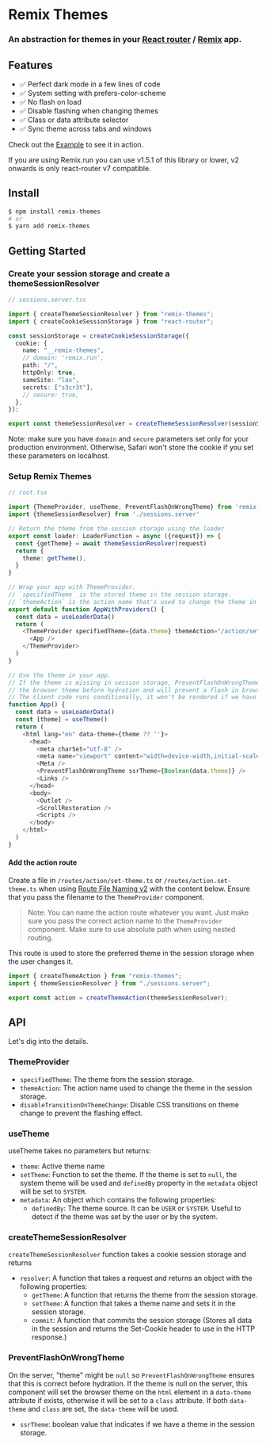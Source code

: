 # Remix Themes

### An abstraction for themes in your [React router](https://reactrouter.com/) / [Remix](https://remix.run/) app.

## Features

- ✅ Perfect dark mode in a few lines of code
- ✅ System setting with prefers-color-scheme
- ✅ No flash on load
- ✅ Disable flashing when changing themes
- ✅ Class or data attribute selector
- ✅ Sync theme across tabs and windows

Check out the
[Example](https://github.com/abereghici/remix-themes/tree/main/test-apps/react-router-app)
to see it in action.

If you are using Remix.run you can use v1.5.1 of this library or lower, v2 onwards is only react-router v7 compatible.

## Install

```bash
$ npm install remix-themes
# or
$ yarn add remix-themes
```

## Getting Started

### Create your session storage and create a themeSessionResolver

```ts
// sessions.server.tsx

import { createThemeSessionResolver } from "remix-themes";
import { createCookieSessionStorage } from "react-router";

const sessionStorage = createCookieSessionStorage({
  cookie: {
    name: "__remix-themes",
    // domain: 'remix.run',
    path: "/",
    httpOnly: true,
    sameSite: "lax",
    secrets: ["s3cr3t"],
    // secure: true,
  },
});

export const themeSessionResolver = createThemeSessionResolver(sessionStorage);
```

Note: make sure you have `domain` and `secure` parameters set only for your
production environment. Otherwise, Safari won't store the cookie if you set
these parameters on localhost.

### Setup Remix Themes

```ts
// root.tsx

import {ThemeProvider, useTheme, PreventFlashOnWrongTheme} from 'remix-themes'
import {themeSessionResolver} from './sessions.server'

// Return the theme from the session storage using the loader
export const loader: LoaderFunction = async ({request}) => {
  const {getTheme} = await themeSessionResolver(request)
  return {
    theme: getTheme(),
  }
}

// Wrap your app with ThemeProvider.
// `specifiedTheme` is the stored theme in the session storage.
// `themeAction` is the action name that's used to change the theme in the session storage.
export default function AppWithProviders() {
  const data = useLoaderData()
  return (
    <ThemeProvider specifiedTheme={data.theme} themeAction="/action/set-theme">
      <App />
    </ThemeProvider>
  )
}

// Use the theme in your app.
// If the theme is missing in session storage, PreventFlashOnWrongTheme will get
// the browser theme before hydration and will prevent a flash in browser.
// The client code runs conditionally, it won't be rendered if we have a theme in session storage.
function App() {
  const data = useLoaderData()
  const [theme] = useTheme()
  return (
    <html lang="en" data-theme={theme ?? ''}>
      <head>
        <meta charSet="utf-8" />
        <meta name="viewport" content="width=device-width,initial-scale=1" />
        <Meta />
        <PreventFlashOnWrongTheme ssrTheme={Boolean(data.theme)} />
        <Links />
      </head>
      <body>
        <Outlet />
        <ScrollRestoration />
        <Scripts />
      </body>
    </html>
  )
}
```

#### Add the action route

Create a file in `/routes/action/set-theme.ts` or `/routes/action.set-theme.ts`
when using
[Route File Naming v2](https://remix.run/docs/en/1.19.3/file-conventions/route-files-v2#route-file-naming-v2)
with the content below. Ensure that you pass the filename to the `ThemeProvider`
component.

> Note: You can name the action route whatever you want. Just make sure you pass
> the correct action name to the `ThemeProvider` component. Make sure to use
> absolute path when using nested routing.

This route is used to store the preferred theme in the session storage when
the user changes it.

```ts
import { createThemeAction } from "remix-themes";
import { themeSessionResolver } from "./sessions.server";

export const action = createThemeAction(themeSessionResolver);
```

## API

Let's dig into the details.

### ThemeProvider

- `specifiedTheme`: The theme from the session storage.
- `themeAction`: The action name used to change the theme in the session
  storage.
- `disableTransitionOnThemeChange`: Disable CSS transitions on theme change to
  prevent the flashing effect.

### useTheme

useTheme takes no parameters but returns:

- `theme`: Active theme name
- `setTheme`: Function to set the theme. If the theme is set to `null`, the
  system theme will be used and `definedBy` property in the `metadata` object
  will be set to `SYSTEM`.
- `metadata`: An object which contains the following properties:
  - `definedBy`: The theme source. It can be `USER` or `SYSTEM`. Useful to
    detect if the theme was set by the user or by the system.

### createThemeSessionResolver

`createThemeSessionResolver` function takes a cookie session storage and returns

- `resolver`: A function that takes a request and returns an object with the
  following properties:
  - `getTheme`: A function that returns the theme from the session storage.
  - `setTheme`: A function that takes a theme name and sets it in the session
    storage.
  - `commit`: A function that commits the session storage (Stores all data in
    the session and returns the Set-Cookie header to use in the HTTP response.)

### PreventFlashOnWrongTheme

On the server, "theme" might be `null` so `PreventFlashOnWrongTheme` ensures
that this is correct before hydration. If the theme is null on the server, this
component will set the browser theme on the `html` element in a `data-theme`
attribute if exists, otherwise it will be set to a `class` attribute. If both
`data-theme` and `class` are set, the `data-theme` will be used.

- `ssrTheme`: boolean value that indicates if we have a theme in the session
  storage.
